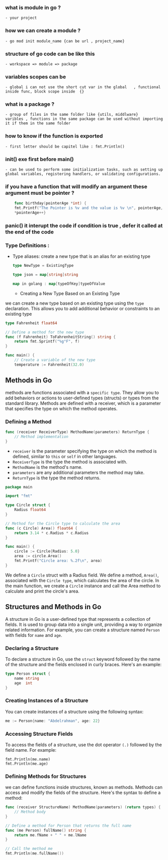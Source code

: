 ### what is module in go ?
    - your project 

### how we can create a module ?
    - go mod init module_name {can be url , project_name}

### structure of go code can be like this 
    - workspace => module => package

### variables scopes can be 
    - global i can not use the short cut var in the global   , functional inside func, block scope inside  {}    

### what is a package ?
    - group of files in the same folder like {utils, middlware}
    varibles , functions in the same package can be used without importing it if them in the same folder 

### how to know if the function is exported 
    - first letter should be capitel like : fmt.Println()
### init() exe first before main() 
    - can be used to perform some initialization tasks, such as setting up global variables, registering handlers, or validating configurations.

### if you have a function that will modify an argument these argument must be pointer ?
``` go
    func birthday(pointerAge *int) {
	fmt.Printf("The Pointer is %v and the value is %v \n", pointerAge, *pointerAge)
	*pointerAge++}

```

### panic() it interupt the code if condition is true  , defer it called at the end of the code 

###  Type Definitions :

- Type aliases: create a new type that is an alias for an existing type
    ```go
    type NewType = ExistingType
    ```
    
     ```go
    type json = map[string]string
    ```
    ```go
    map in golang : map[typeOfKey]typeOfValue
    ```
    - Creating a New Type Based on an Existing Type
 
 we can create a new type based on an existing type using the `type` declaration. This allows you to add additional behavior or constraints to an existing type

```go
type Fahrenheit float64

// Define a method for the new type
func (f Fahrenheit) ToFahrenheitString() string {
    return fmt.Sprintf("%g°F", f)
}

func main() {
    // Create a variable of the new type
    temperature := Fahrenheit(32.0)

```
## Methods in Go

methods are functions associated with a `specific type`. They allow you to add behaviors or actions to user-defined types (structs) or types from the standard library. Methods are defined with a receiver, which is a parameter that specifies the type on which the method operates.

### Defining a Method

```go
func (receiver ReceiverType) MethodName(parameters) ReturnType {
    // Method implementation
}
```
- `receiver` is the parameter specifying the type on which the method is defined, similar to `this` or `self` in other languages.
- `ReceiverType` is the type the method is associated with.
- `MethodName` is the method's name.
- `parameters` are any additional parameters the method may take.
- `ReturnType` is the type the method returns.

```go
package main

import "fmt"

type Circle struct {
    Radius float64
}

// Method for the Circle type to calculate the area
func (c Circle) Area() float64 {
    return 3.14 * c.Radius * c.Radius
}

func main() {
    circle := Circle{Radius: 5.0}
    area := circle.Area()
    fmt.Printf("Circle area: %.2f\n", area)
}

```

We define a `Circle` struct with a Radius field.
We define a method, `Area()`, associated with the `Circle type`, which calculates the area of the circle.
In the main function, we create a `Circl`e instance and call the Area method to calculate and print the circle's area.

## Structures and Methods in Go

A structure in Go is a user-defined type that represents a collection of fields. It is used to group data into a single unit, providing a way to organize related information. For example, you can create a structure named `Person` with fields for `name` and `age`.

### Declaring a Structure

To declare a structure in Go, use the `struct` keyword followed by the name of the structure and the fields enclosed in curly braces. Here's an example:

```go
type Person struct {
    name string
    age  int
}
```
### Creating Instances of a Structure
You can create instances of a structure using the following syntax:
```go
me := Person{name: "Abdelrahman", age: 22}
```
### Accessing Structure Fields
To access the fields of a structure, use the dot operator `(.)` followed by the field name. For example:
```
fmt.Println(me.name)
fmt.Println(me.age)
```
### Defining Methods for Structures

we can define functions inside structures, known as methods. Methods can access and modify the fields of the structure. Here's the syntax to define a method:
```go
func (receiver StructureName) MethodName(parameters) (return types) {
    // Method body
}
```
```go
// Define a method for Person that returns the full name
func (me Person) fullName() string {
    return me.fName + " " + me.lName
}

// Call the method me
fmt.Println(me.fullName())

```
